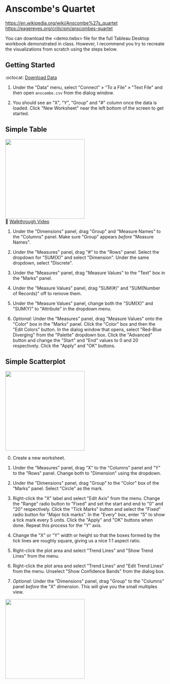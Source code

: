 # Anscombe's Quartet

<https://en.wikipedia.org/wiki/Anscombe%27s_quartet>
<https://eagereyes.org/criticism/anscombes-quartet>

You can download the <demo.twbx> file for the full Tableau Desktop workbook demonstrated in class. However, I recommend you try to recreate the visualizations from scratch using the steps below.

## Getting Started

:octocat: [Download Data](https://usf-cs360-2017.github.io/lectures/anscombe/anscombe.csv)

1. Under the "Data" menu, select "Connect" » "To a File" » "Text File" and then open `anscombe.csv` from the dialog window.

2. You should see an "X", "Y", "Group" and "#" column once the data is loaded. Click "New Worksheet" near the left bottom of the screen to get started.

## Simple Table

<a href="img/table.png"><img src="https://usf-cs360-2017.github.io/lectures/Anscombe%27s%20Quartet/img/table.png" height="250"></a><br/>
:cinema: [Walkthrough Video](https://youtu.be/tohwAzdmpP8)

1. Under the "Dimensions" panel, drag "Group" and "Measure Names" to the "Columns" panel. Make sure "Group" appears *before* "Measure Names".

2. Under the "Measures" panel, drag "#" to the "Rows" panel. Select the dropdown for "SUM(X)" and select "Dimension". Under the same dropdown, select "Discrete".

3. Under the "Measures" panel, drag "Measure Values" to the "Text" box in the "Marks" panel.

4. Under the "Measure Values" panel, drag "SUM(#)" and "SUM(Number of Records)" off to remove them.

5. Under the "Measure Values" panel, change both the "SUM(X)" and "SUM(Y)" to "Attribute" in the dropdown menu.

6. *Optional:* Under the "Measures" panel, drag "Measure Values" onto the "Color" box in the "Marks" panel. Click the "Color" box and then the "Edit Colors" button. In the dialog window that opens, select "Red-Blue Diverging" from the "Palette" dropdown box. Click the "Advanced" button and change the "Start" and "End" values to 0 and 20 respectively. Click the "Apply" and "OK" buttons.

## Simple Scatterplot

<a href="img/scatter.png"><img src="https://usf-cs360-2017.github.io/lectures/Anscombe%27s%20Quartet/img/scatter.png" height="250"></a>

0. Create a new worksheet.

1. Under the "Measures" panel, drag "X" to the "Columns" panel and "Y" to the "Rows" panel. Change both to "Dimension" using the dropdown.

2. Under the "Dimensions" panel, drag "Group" to the "Color" box of the "Marks" panel. Select "Circle" as the mark.

3. Right-click the "X" label and select "Edit Axis" from the menu. Change the "Range" radio button to "Fixed" and set the start and end to "0" and "20" respectively. Click the "Tick Marks" button and select the "Fixed" radio button for "Major tick marks". In the "Every" box, enter "5" to show a tick mark every 5 units. Click the "Apply" and "OK" buttons when done. Repeat this process for the "Y" axis.

4. Change the "X" or "Y" width or height so that the boxes formed by the tick lines are roughly square, giving us a nice 1:1 aspect ratio.

5. Right-click the plot area and select "Trend Lines" and "Show Trend Lines" from the menu.

6. Right-click the plot area and select "Trend Lines" and "Edit Trend Lines" from the menu. Unselect "Show Confidence Bands" from the dialog box.

7. *Optional:* Under the "Dimensions" panel, drag "Group" to the "Columns" panel *before* the "X" dimension. This will give you the small multiples view.

<a href="img/multiples.png"><img src="https://usf-cs360-2017.github.io/lectures/Anscombe%27s%20Quartet/img/multiples.png" height="250"></a>
